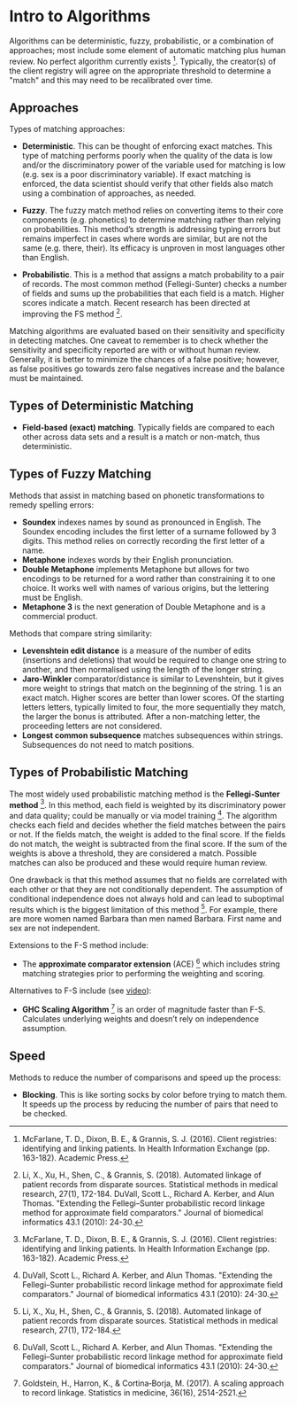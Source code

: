 # Intro to Algorithms

Algorithms can be deterministic, fuzzy, probabilistic, or a combination of approaches; most include some element of automatic matching plus human review. No perfect algorithm currently exists [^1]. Typically, the creator(s) of the client registry will agree on the appropriate threshold to determine a "match" and this may need to be recalibrated over time.

## Approaches

Types of matching approaches:

* **Deterministic**. This can be thought of enforcing exact matches. This type of matching performs poorly when the quality of the data is low and/or the discriminatory power of the variable used for matching is low (e.g. sex is a poor discriminatory variable). If exact matching is enforced, the data scientist should verify that other fields also match using a combination of approaches, as needed.

* **Fuzzy**. The fuzzy match method relies on converting items to their core components (e.g. phonetics) to determine matching rather than relying on probabilities. This method’s strength is addressing typing errors but remains imperfect in cases where words are similar, but are not the same (e.g. there, their). Its efficacy is unproven in most languages other than English.

* **Probabilistic**. This is a method that assigns a match probability to a pair of records. The most common method (Fellegi-Sunter) checks a number of fields and sums up the probabilities that each field is a match. Higher scores indicate a match. Recent research has been directed at improving the FS method [^2].

Matching algorithms are evaluated based on their sensitivity and specificity in detecting matches. One caveat to remember is to check whether the sensitivity and specificity reported are with or without human review. Generally, it is better to minimize the chances of a false positive; however, as false positives go towards zero false negatives increase and the balance must be maintained.


## Types of Deterministic Matching

* **Field-based (exact) matching**. Typically fields are compared to each other across data sets and a result is a match or non-match, thus deterministic.

## Types of Fuzzy Matching

Methods that assist in matching based on phonetic transformations to remedy spelling errors:

* **Soundex** indexes names by sound as pronounced in English. The Soundex encoding includes the first letter of a surname followed by 3 digits. This method relies on correctly recording the first letter of a name.
* **Metaphone** indexes words by their English pronunciation.
* **Double Metaphone** implements Metaphone but allows for two encodings to be returned for a word rather than constraining it to one choice. It works well with names of various origins, but the lettering must be English.
* **Metaphone 3** is the next generation of Double Metaphone and is a commercial product. 

Methods that compare string similarity:

* **Levenshtein edit distance** is a measure of the number of edits (insertions and deletions) that would be required to change one string to another, and then normalised using the length of the longer string.
* **Jaro-Winkler** comparator/distance is similar to Levenshtein, but it gives more weight to strings that match on the beginning of the string. 1 is an exact match. Higher scores are better than lower scores. Of the starting letters letters, typically limited to four, the more sequentially they match, the larger the bonus is attributed. After a non-matching letter, the proceeding letters are not considered.
* **Longest common subsequence** matches subsequences within strings. Subsequences do not need to match positions.

## Types of Probabilistic Matching

The most widely used probabilistic matching method is the **Fellegi-Sunter method** [^3]. In this method, each field is weighted by its discriminatory power and data quality; could be manually or via model training [^4]. The algorithm checks each field and decides whether the field matches between the pairs or not. If the fields match, the weight is added to the final score. If the fields do not match, the weight is subtracted from the final score. If the sum of the weights is above a threshold, they are considered a match. Possible matches can also be produced and these would require human review.

One drawback is that this method assumes that no fields are correlated with each other or that they are not conditionally dependent. The assumption of conditional independence does not always hold and can lead to suboptimal results which is the biggest limitation of this method [^5]. For example, there are more women named Barbara than men named Barbara. First name and sex are not independent. 

Extensions to the F-S method include: 

* The **approximate comparator extension** (ACE) [^6] which includes string matching strategies prior to performing the weighting and scoring.

Alternatives to F-S include (see [video](https://www.youtube.com/watch?v=5zY8FfAIyOg)):

* **GHC Scaling Algorithm** [^7] is an order of magnitude faster than F-S. Calculates underlying weights and doesn’t rely on independence assumption.

## Speed

Methods to reduce the number of comparisons and speed up the process:

* **Blocking**. This is like sorting socks by color before trying to match them. It speeds up the process by reducing the number of pairs that need to be checked.

[^1]: McFarlane, T. D., Dixon, B. E., & Grannis, S. J. (2016). Client registries: identifying and linking patients. In Health Information Exchange (pp. 163-182). Academic Press.

[^2]: Li, X., Xu, H., Shen, C., & Grannis, S. (2018). Automated linkage of patient records from disparate sources. Statistical methods in medical research, 27(1), 172-184. DuVall, Scott L., Richard A. Kerber, and Alun Thomas. "Extending the Fellegi–Sunter probabilistic record linkage method for approximate field comparators." Journal of biomedical informatics 43.1 (2010): 24-30.

[^3]: McFarlane, T. D., Dixon, B. E., & Grannis, S. J. (2016). Client registries: identifying and linking patients. In Health Information Exchange (pp. 163-182). Academic Press.

[^4]: DuVall, Scott L., Richard A. Kerber, and Alun Thomas. "Extending the Fellegi–Sunter probabilistic record linkage method for approximate field comparators." Journal of biomedical informatics 43.1 (2010): 24-30.

[^5]: Li, X., Xu, H., Shen, C., & Grannis, S. (2018). Automated linkage of patient records from disparate sources. Statistical methods in medical research, 27(1), 172-184.

[^6]: DuVall, Scott L., Richard A. Kerber, and Alun Thomas. "Extending the Fellegi–Sunter probabilistic record linkage method for approximate field comparators." Journal of biomedical informatics 43.1 (2010): 24-30. 

[^7]: Goldstein, H., Harron, K., & Cortina‐Borja, M. (2017). A scaling approach to record linkage. Statistics in medicine, 36(16), 2514-2521.

